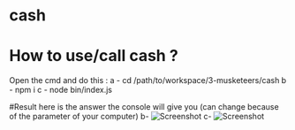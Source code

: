# cash
# How to use/call cash ?
Open the cmd and do this :
 a - cd /path/to/workspace/3-musketeers/cash
 b - npm i
 c - node bin/index.js

#Result 
here is the answer the console will give you (can change because of the parameter of your computer)
b- ![Screenshot]("/3-musketeers/master/cash/Capture1.PNG")
c- ![Screenshot]("/3-musketeers/master/cash/Capture2.PNG")